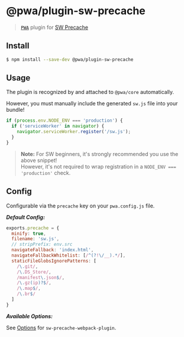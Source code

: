# @pwa/plugin-sw-precache

> [`PWA`](https://pwa.cafe/) plugin for [SW Precache](https://github.com/GoogleChromeLabs/sw-precache)

## Install

```sh
$ npm install --save-dev @pwa/plugin-sw-precache
```

## Usage

The plugin is recognized by and attached to `@pwa/core` automatically.

However, you must manually include the generated `sw.js` file into your bundle!

```js
if (process.env.NODE_ENV === 'production') {
  if ('serviceWorker' in navigator) {
    navigator.serviceWorker.register('/sw.js');
  }
}
```

> **Note:** For SW beginners, it's strongly recommended you use the above snippet!<br>
However, it's not required to wrap registration in a `NODE_ENV === 'production'` check.


## Config

Configurable via the `precache` key on your `pwa.config.js` file.

***Default Config:***

```js
exports.precache = {
  minify: true,
  filename: 'sw.js',
  // stripPrefix: env.src
  navigateFallback: 'index.html',
  navigateFallbackWhitelist: [/^(?!\/__).*/],
  staticFileGlobsIgnorePatterns: [
    /\.git/,
    /\.DS_Store/,
    /manifest\.json$/,
    /\.gz(ip)?$/,
    /\.map$/,
    /\.br$/
  ]
}
```

***Available Options:***

See [Options](https://github.com/goldhand/sw-precache-webpack-plugin#configuration) for `sw-precache-webpack-plugin`.

